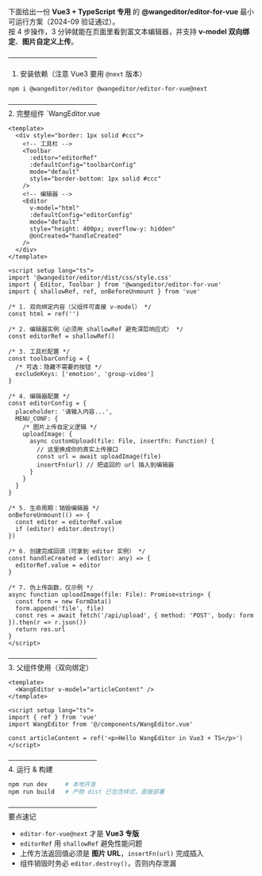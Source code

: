 下面给出一份 **Vue3 + TypeScript 专用** 的 **@wangeditor/editor-for-vue** 最小可运行方案（2024-09 验证通过）。  
按 4 步操作，3 分钟就能在页面里看到富文本编辑器，并支持 **v-model 双向绑定**、**图片自定义上传**。

──────────────────

1. 安装依赖（注意 Vue3 要用 `@next` 版本）

```bash
npm i @wangeditor/editor @wangeditor/editor-for-vue@next
```

──────────────────  
2. 完整组件 `WangEditor.vue

```vue
<template>
  <div style="border: 1px solid #ccc">
    <!-- 工具栏 -->
    <Toolbar
      :editor="editorRef"
      :defaultConfig="toolbarConfig"
      mode="default"
      style="border-bottom: 1px solid #ccc"
    />
    <!-- 编辑器 -->
    <Editor
      v-model="html"
      :defaultConfig="editorConfig"
      mode="default"
      style="height: 400px; overflow-y: hidden"
      @onCreated="handleCreated"
    />
  </div>
</template>

<script setup lang="ts">
import '@wangeditor/editor/dist/css/style.css'
import { Editor, Toolbar } from '@wangeditor/editor-for-vue'
import { shallowRef, ref, onBeforeUnmount } from 'vue'

/* 1. 双向绑定内容（父组件可直接 v-model） */
const html = ref('')

/* 2. 编辑器实例（必须用 shallowRef 避免深层响应式） */
const editorRef = shallowRef()

/* 3. 工具栏配置 */
const toolbarConfig = {
  /* 可选：隐藏不需要的按钮 */
  excludeKeys: ['emotion', 'group-video']
}

/* 4. 编辑器配置 */
const editorConfig = {
  placeholder: '请输入内容...',
  MENU_CONF: {
    /* 图片上传自定义逻辑 */
    uploadImage: {
      async customUpload(file: File, insertFn: Function) {
        // 这里换成你的真实上传接口
        const url = await uploadImage(file)
        insertFn(url) // 把返回的 url 插入到编辑器
      }
    }
  }
}

/* 5. 生命周期：销毁编辑器 */
onBeforeUnmount(() => {
  const editor = editorRef.value
  if (editor) editor.destroy()
})

/* 6. 创建完成回调（可拿到 editor 实例） */
const handleCreated = (editor: any) => {
  editorRef.value = editor
}

/* 7. 伪上传函数，仅示例 */
async function uploadImage(file: File): Promise<string> {
  const form = new FormData()
  form.append('file', file)
  const res = await fetch('/api/upload', { method: 'POST', body: form }).then(r => r.json())
  return res.url
}
</script>
```

──────────────────  
3. 父组件使用（双向绑定）

```vue
<template>
  <WangEditor v-model="articleContent" />
</template>

<script setup lang="ts">
import { ref } from 'vue'
import WangEditor from '@/components/WangEditor.vue'

const articleContent = ref('<p>Hello WangEditor in Vue3 + TS</p>')
</script>
```

──────────────────  
4. 运行 & 构建

```bash
npm run dev     # 本地开发
npm run build   # 产物 dist 已包含样式，直接部署
```

──────────────────  
要点速记

- `editor-for-vue@next` 才是 **Vue3 专版**
- `editorRef` 用 `shallowRef` 避免性能问题
- 上传方法返回值必须是 **图片 URL**，`insertFn(url)` 完成插入
- 组件销毁时务必 `editor.destroy()`，否则内存泄漏